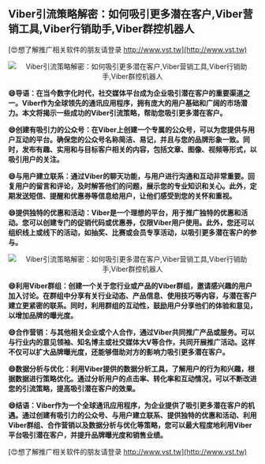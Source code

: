 ## **Viber引流策略解密：如何吸引更多潜在客户,Viber营销工具,Viber行销助手,Viber群控机器人**

[😍想了解推广相关软件的朋友请登录 http://www.vst.tw](http://www.vst.tw)

 <center><img src="https://vst.tw/MP4/tuiguang/png/0.png" alt="Viber引流策略解密：如何吸引更多潜在客户,Viber营销工具,Viber行销助手,Viber群控机器人"></center>

**😄导语：在当今数字化时代，社交媒体平台成为企业吸引潜在客户的重要渠道之一。Viber作为全球领先的通讯应用程序，拥有庞大的用户基础和广阔的市场潜力。本文将揭示一些成功的Viber引流策略，帮助您吸引更多潜在客户。**

**😄创建有吸引力的公众号：在Viber上创建一个专属的公众号，可以为您提供与用户互动的平台。确保您的公众号名称简洁、易记，并且与您的品牌形象一致。同时，发布有趣、实用和与目标客户相关的内容，包括文章、图像、视频等形式，以吸引用户的关注。**

**😄与用户建立联系：通过Viber的聊天功能，与用户进行沟通和互动非常重要。回复用户的留言和评论，及时解答他们的问题，展示您的专业知识和关心。此外，定期发送短信、提醒和优惠券等信息给用户，让他们感受到您的关怀和重视。**

**😄提供独特的优惠和活动：Viber是一个理想的平台，用于推广独特的优惠和活动。您可以创建专门的促销代码或优惠券，仅限Viber用户使用。此外，您还可以组织线上或线下的活动，如抽奖、比赛或会员专享活动，以吸引更多潜在客户的参与。**

 <center><img src="https://vst.tw/MP4/tuiguang/png/1.png" alt="Viber引流策略解密：如何吸引更多潜在客户,Viber营销工具,Viber行销助手,Viber群控机器人"></center>

**😄利用Viber群组：创建一个关于您行业或产品的Viber群组，邀请感兴趣的用户加入讨论。在群组中分享有关行业动态、产品信息、使用技巧等内容，与潜在客户建立更紧密的联系。同时，利用群组的互动性，鼓励用户分享他们的体验和意见，以增加品牌的曝光度。**

**😄合作营销：与其他相关企业或个人合作，通过Viber共同推广产品或服务。可以与行业内的意见领袖、知名博主或社交媒体大V等合作，共同开展推广活动。这样不仅可以扩大品牌曝光度，还能够借助对方的影响力吸引更多潜在客户。**

**😄数据分析与优化：利用Viber提供的数据分析工具，了解用户的行为和兴趣，根据数据进行策略优化。通过分析用户的点击率、转化率和互动情况，可以不断改进您的引流策略，提高吸引潜在客户的效果。**

**😄结语：Viber作为一个全球通讯应用程序，为企业提供了吸引更多潜在客户的机遇。通过创建有吸引力的公众号、与用户建立联系、提供独特的优惠和活动、利用Viber群组、合作营销以及数据分析与优化等策略，您可以最大程度地利用Viber平台吸引潜在客户，并提升品牌曝光度和销售业绩。**

[😍想了解推广相关软件的朋友请登录 http://www.vst.tw](http://www.vst.tw)



